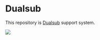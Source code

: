 Dualsub
=======

This repository is [Dualsub](https://dualsub.netlify.com/) support system.

![](https://dualsub-static.netlify.com/images/Screenshot_20191227_181715.jpg)
